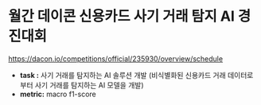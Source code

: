 월간 데이콘 신용카드 사기 거래 탐지 AI 경진대회
===
https://dacon.io/competitions/official/235930/overview/schedule
- **task :** 사기 거래를 탐지하는 AI 솔루션 개발 (비식별화된 신용카드 거래 데이터로부터 사기 거래를 탐지하는 AI 모델을 개발)
- **metric:** macro f1-score

